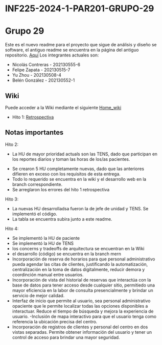# INF225-2024-1-PAR201-GRUPO-29
# Grupo 29

Este es el nuevo readme para el proyecto que sigue de análisis y diseño se software, el antiguo readme se encuentra en la página del antiguo repositorio. [Aquí](https://github.com/Tabby2109/INF236-2023-2-PAR201-GRUPO-02)
Los integrantes actuales son:

* Nicolás Contreras - 202130555-6
* Felipe Zapata - 202130515-7
* Yu Zhou - 202130508-4
* Belén González - 202130552-1

## Wiki
Puede acceder a la Wiki mediante el siguiente [Home_wiki](https://github.com/naikelito/INF225-GRUPO29-PROYECTO/wiki)

* Hito 1: [Retrospectiva](https://github.com/naikelito/INF225-GRUPO29-PROYECTO/wiki/Restrospectiva)
## Notas importantes

Hito 2:
* La HU de mayor prioridad actuals son las TENS, dado que participan en los reportes diarios y toman las horas de los/as pacientes.
- Se crearon 5 HU completamente nuevas, dado que las anteriores difieren en exceso con los requisitos de esta entrega.
- Todo lo requerido se encuentra en la wiki y el desarrollo web en la branch correspondiente.
- Se arreglaron los errores del hito 1 retrospectiva

Hito 3:
- La nuevas HU desarrolladsa fueron la de jefe de unidad y TENS. Se implementó el código.
- La tabla se encuentra subira junto a este readme.

Hito 4:
- Se implementó la HU de paciente
- Se implementó la HU de TENS
- los concerns y tradeoffs de arquitectura se encuentran en la Wiki
- el desarrollo (código) se encuentra en la branch mern
- Incorporación de reserva de horarios para que personal administrativo pueda agendar las citas de clientes, justificando
  la automatización, centralización en la toma de datos digitalmente, reducir demora y coordinción manual entre usuarios.
- Incorporación de vista del historial de reservas que interactúa con la base de datos para tener acceso desde cualquier 
  sitio, permitiedo una mayor eficiencia en la labor de consulta presencialmente y brindar un servicio de mejor calidad.
- Interfaz de inicio que permite al usuario, sea personal administrativo opaciente que le permite localizar todas las opciones 
  disponibles a interactuar. Reduce el tiempo de búsqueda y mejora la experiencia de usuario.
-Inclusión de mapa interactivo para que el usuario tenga como referencia la ubicación precisa del centro.
- Incorporación de registros de clientes y personal del centro en dos vistas separadas. Permite obtener información del usuario y 
 tener un control de acceso para brindar una mayor seguridad. 

